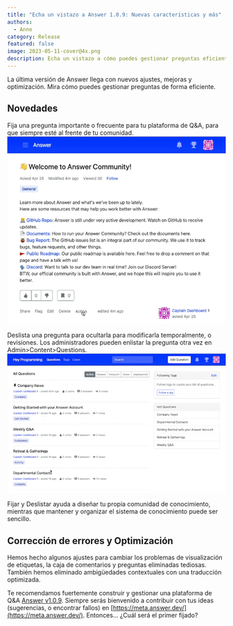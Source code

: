 ```yaml
---
title: "Echa un vistazo a Answer 1.0.9: Nuevas características y más"
authors:
  - Anne
category: Release
featured: false
image: 2023-05-11-cover@4x.png
description: Echa un vistazo a cómo puedes gestionar preguntas eficientemente con Answer v1.0.9.
---
```


La última versión de Answer llega con nuevos ajustes, mejoras y optimización. Mira cómo puedes gestionar preguntas de forma eficiente.

## Novedades
Fija una pregunta importante o frecuente para tu plataforma de Q&A, para que siempre esté al frente de tu comunidad. ![Fijar una Pregunta en Answer](1.0.9release1.gif)

Deslista una pregunta para ocultarla para modificarla temporalmente, o revisiones. Los administradores pueden enlistar la pregunta otra vez en Admin\>Content\>Questions. ![Deslistar una Pregunta](1.0.9release2.gif)

Fijar y Deslistar ayuda a diseñar tu propia comunidad de conocimiento, mientras que mantener y organizar el sistema de conocimiento puede ser sencillo.

## Corrección de errores y Optimización
Hemos hecho algunos ajustes para cambiar los problemas de visualización de etiquetas, la caja de comentarios y preguntas eliminadas tediosas. También hemos eliminado ambigüedades contextuales con una traducción optimizada.


Te recomendamos fuertemente construir y gestionar una plataforma de Q&A [Answer v1.0.9](https://github.com/apache/incubator-answer/releases/tag/v1.0.9). Siempre serás bienvenido a contribuir con tus ideas (sugerencias, o encontrar fallos) en [https://meta.answer.dev/](https://meta.answer.dev/). Entonces... ¿Cuál será el primer fijado?
